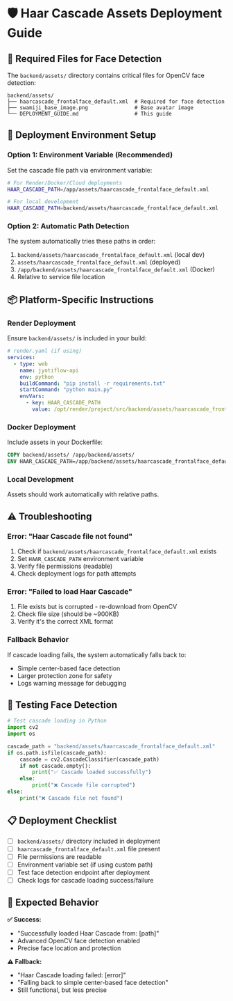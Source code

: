 # 🛡️ Haar Cascade Assets Deployment Guide

## 📁 Required Files for Face Detection

The `backend/assets/` directory contains critical files for OpenCV face detection:

```
backend/assets/
├── haarcascade_frontalface_default.xml  # Required for face detection
├── swamiji_base_image.png               # Base avatar image
└── DEPLOYMENT_GUIDE.md                  # This guide
```

## 🚀 Deployment Environment Setup

### **Option 1: Environment Variable (Recommended)**
Set the cascade file path via environment variable:

```bash
# For Render/Docker/Cloud deployments
HAAR_CASCADE_PATH=/app/assets/haarcascade_frontalface_default.xml

# For local development  
HAAR_CASCADE_PATH=backend/assets/haarcascade_frontalface_default.xml
```

### **Option 2: Automatic Path Detection**
The system automatically tries these paths in order:
1. `backend/assets/haarcascade_frontalface_default.xml` (local dev)
2. `assets/haarcascade_frontalface_default.xml` (deployed)
3. `/app/backend/assets/haarcascade_frontalface_default.xml` (Docker)
4. Relative to service file location

## 📦 Platform-Specific Instructions

### **Render Deployment**
Ensure `backend/assets/` is included in your build:

```yaml
# render.yaml (if using)
services:
  - type: web
    name: jyotiflow-api
    env: python
    buildCommand: "pip install -r requirements.txt"
    startCommand: "python main.py"
    envVars:
      - key: HAAR_CASCADE_PATH
        value: /opt/render/project/src/backend/assets/haarcascade_frontalface_default.xml
```

### **Docker Deployment**
Include assets in your Dockerfile:

```dockerfile
COPY backend/assets/ /app/backend/assets/
ENV HAAR_CASCADE_PATH=/app/backend/assets/haarcascade_frontalface_default.xml
```

### **Local Development**
Assets should work automatically with relative paths.

## ⚠️ Troubleshooting

### **Error: "Haar Cascade file not found"**
1. Check if `backend/assets/haarcascade_frontalface_default.xml` exists
2. Set `HAAR_CASCADE_PATH` environment variable
3. Verify file permissions (readable)
4. Check deployment logs for path attempts

### **Error: "Failed to load Haar Cascade"**
1. File exists but is corrupted - re-download from OpenCV
2. Check file size (should be ~900KB)
3. Verify it's the correct XML format

### **Fallback Behavior**
If cascade loading fails, the system automatically falls back to:
- Simple center-based face detection
- Larger protection zone for safety
- Logs warning message for debugging

## 🔧 Testing Face Detection

```python
# Test cascade loading in Python
import cv2
import os

cascade_path = "backend/assets/haarcascade_frontalface_default.xml"
if os.path.isfile(cascade_path):
    cascade = cv2.CascadeClassifier(cascade_path)
    if not cascade.empty():
        print("✅ Cascade loaded successfully")
    else:
        print("❌ Cascade file corrupted")
else:
    print("❌ Cascade file not found")
```

## 📋 Deployment Checklist

- [ ] `backend/assets/` directory included in deployment
- [ ] `haarcascade_frontalface_default.xml` file present  
- [ ] File permissions are readable
- [ ] Environment variable set (if using custom path)
- [ ] Test face detection endpoint after deployment
- [ ] Check logs for cascade loading success/failure

## 🎯 Expected Behavior

**✅ Success:** 
- "Successfully loaded Haar Cascade from: [path]"
- Advanced OpenCV face detection enabled
- Precise face location and protection

**⚠️ Fallback:**
- "Haar Cascade loading failed: [error]"  
- "Falling back to simple center-based face detection"
- Still functional, but less precise